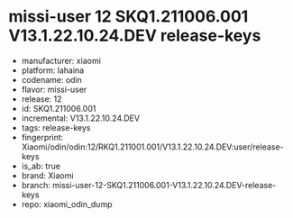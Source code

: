 # missi-user 12 SKQ1.211006.001 V13.1.22.10.24.DEV release-keys
- manufacturer: xiaomi
- platform: lahaina
- codename: odin
- flavor: missi-user
- release: 12
- id: SKQ1.211006.001
- incremental: V13.1.22.10.24.DEV
- tags: release-keys
- fingerprint: Xiaomi/odin/odin:12/RKQ1.211001.001/V13.1.22.10.24.DEV:user/release-keys
- is_ab: true
- brand: Xiaomi
- branch: missi-user-12-SKQ1.211006.001-V13.1.22.10.24.DEV-release-keys
- repo: xiaomi_odin_dump
